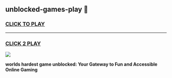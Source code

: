 
## unblocked-games-play 👋
<h3>
<a href="https://premium.freeplayer.one?title=unblocked-games-play&ref=14F">CLICK TO PLAY</a></h3>
<hr>

<h3>
<a href="https://premium.freeplayer.one?title=unblocked-games-play&ref=14F">CLICK 2 PLAY</a>
  
</h3>

<a href="https://premium.freeplayer.one?title=unblocked-games-play&ref=12F/"><img src="https://clearcache.store/games.png"></a>


**worlds hardest game unblocked: Your Gateway to Fun and Accessible Online Gaming**
